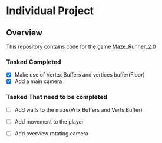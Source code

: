 # Individual Project

## Overview ##
This repository contains code for the game Maze_Runner_2.0

### Tasked Completed
- [x] Make use of Vertex Buffers and vertices buffer(Floor)
- [x] Add a main camera

### Tasked That need to be completed
- [ ] Add walls to the maze(Vrtx Buffers and Verts Buffer)
- [ ] Add movement to the player
- [ ] Add overview rotating camera





